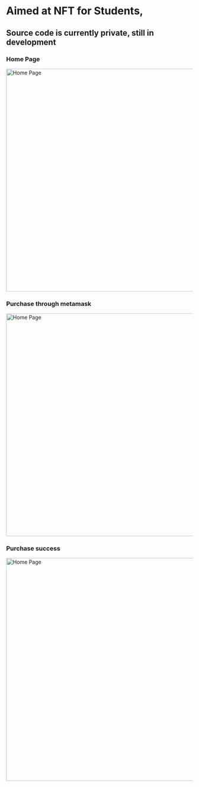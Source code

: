 # Aimed at NFT for Students,
## Source code is currently private, still in development

### Home Page
 <img src="https://github.com/ryan10projects/Nft_4_Students/blob/main/Home%20page.PNG" width="600" title="Home Page">

### Purchase through metamask
<img src="https://github.com/ryan10projects/Nft_4_Students/blob/main/Metamask%20wallet%20purchases.PNG" width="600" title="Home Page">

### Purchase success
<img src="https://github.com/ryan10projects/Nft_4_Students/blob/main/Purchase%20complete.PNG" width="600" title="Home Page">
</p>



